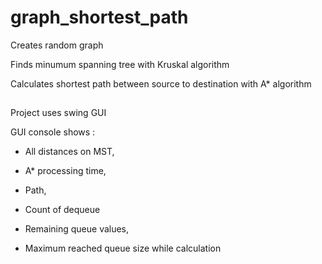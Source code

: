 # graph_shortest_path
Creates random graph

Finds minumum spanning tree with Kruskal algorithm

Calculates shortest path between source to destination with A* algorithm

##

Project uses swing GUI

GUI console shows : 

- All distances on MST, 

- A* processing time, 

- Path, 

- Count of dequeue 

- Remaining queue values,

- Maximum reached queue size while calculation
